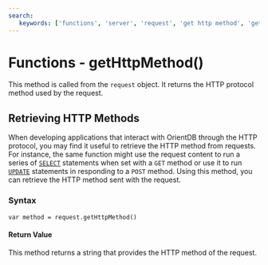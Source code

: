 ```yaml
---
search:
   keywords: ['functions', 'server', 'request', 'get http method', 'getHttpMethod']
---
```


# Functions - getHttpMethod()

This method is called from the `request` object.  It returns the HTTP protocol method used by the request.

## Retrieving HTTP Methods

When developing applications that interact with OrientDB through the HTTP protocol, you may find it useful to retrieve the HTTP method from requests.  For instance, the same function might use the request content to run a series of [`SELECT`](SQL-Query.md) statements when set with a `GET` method or use it to run [`UPDATE`](SQL-Update.md) statements in responding to a `POST` method.  Using this method, you can retrieve the HTTP method sent with the request.

### Syntax

```
var method = request.getHttpMethod()
```

#### Return Value

This method returns a string that provides the HTTP method of the request.
